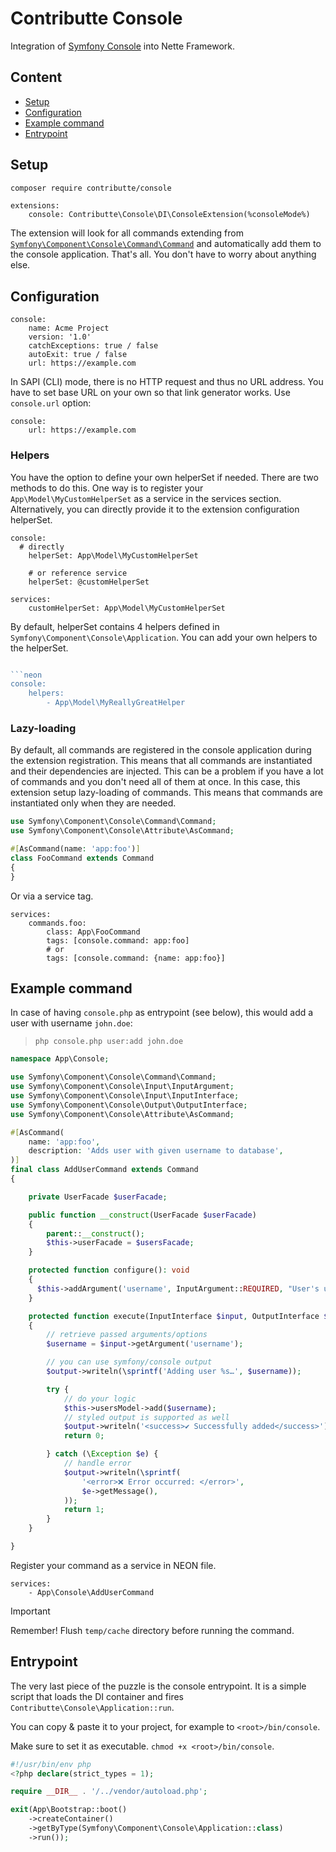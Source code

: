 # Contributte Console

Integration of [Symfony Console](https://symfony.com/doc/current/components/console.html) into Nette Framework.

## Content

- [Setup](#usage)
- [Configuration](#configuration)
- [Example command](#example-command)
- [Entrypoint](#entrypoint)

## Setup

```bash
composer require contributte/console
```

```neon
extensions:
	console: Contributte\Console\DI\ConsoleExtension(%consoleMode%)
```

The extension will look for all commands extending from [`Symfony\Component\Console\Command\Command`](https://github.com/symfony/symfony/blob/master/src/Symfony/Component/Console/Command/Command.php) and automatically add them to the console application.
That's all. You don't have to worry about anything else.

## Configuration

```neon
console:
	name: Acme Project
	version: '1.0'
	catchExceptions: true / false
	autoExit: true / false
	url: https://example.com
```

In SAPI (CLI) mode, there is no HTTP request and thus no URL address.
You have to set base URL on your own so that link generator works. Use `console.url` option:

```neon
console:
	url: https://example.com
```

### Helpers

You have the option to define your own helperSet if needed. There are two methods to do this. One way is to register your `App\Model\MyCustomHelperSet` as a service in the services section.
Alternatively, you can directly provide it to the extension configuration helperSet.

```neon
console:
  # directly
	helperSet: App\Model\MyCustomHelperSet

	# or reference service
	helperSet: @customHelperSet

services:
	customHelperSet: App\Model\MyCustomHelperSet
```

By default, helperSet contains 4 helpers defined in `Symfony\Component\Console\Application`. You can add your own helpers to the helperSet.

```php

```neon
console:
	helpers:
		- App\Model\MyReallyGreatHelper
```

### Lazy-loading

By default, all commands are registered in the console application during the extension registration. This means that all commands are instantiated and their dependencies are injected.
This can be a problem if you have a lot of commands and you don't need all of them at once. In this case, this extension setup lazy-loading of commands.
This means that commands are instantiated only when they are needed.

```php
use Symfony\Component\Console\Command\Command;
use Symfony\Component\Console\Attribute\AsCommand;

#[AsCommand(name: 'app:foo')]
class FooCommand extends Command
{
}
```

Or via a service tag.

```neon
services:
	commands.foo:
		class: App\FooCommand
		tags: [console.command: app:foo]
		# or
		tags: [console.command: {name: app:foo}]
```

## Example command

In case of having `console.php` as entrypoint (see below), this would add a user with username `john.doe`:

> `php console.php user:add john.doe`

```php
namespace App\Console;

use Symfony\Component\Console\Command\Command;
use Symfony\Component\Console\Input\InputArgument;
use Symfony\Component\Console\Input\InputInterface;
use Symfony\Component\Console\Output\OutputInterface;
use Symfony\Component\Console\Attribute\AsCommand;

#[AsCommand(
    name: 'app:foo',
    description: 'Adds user with given username to database',
)]
final class AddUserCommand extends Command
{

	private UserFacade $userFacade;

	public function __construct(UserFacade $userFacade)
	{
		parent::__construct();
		$this->userFacade = $usersFacade;
	}

	protected function configure(): void
	{
	  $this->addArgument('username', InputArgument::REQUIRED, "User's username");
	}

	protected function execute(InputInterface $input, OutputInterface $output): int
	{
		// retrieve passed arguments/options
		$username = $input->getArgument('username');

		// you can use symfony/console output
		$output->writeln(\sprintf('Adding user %s…', $username));

		try {
			// do your logic
			$this->usersModel->add($username);
			// styled output is supported as well
			$output->writeln('<success>✔ Successfully added</success>');
			return 0;

		} catch (\Exception $e) {
			// handle error
			$output->writeln(\sprintf(
				'<error>❌ Error occurred: </error>',
				$e->getMessage(),
			));
			return 1;
		}
	}

}
```

Register your command as a service in NEON file.

```neon
services:
	- App\Console\AddUserCommand
```

> [!IMPORTANT]
> Remember! Flush `temp/cache` directory before running the command.

## Entrypoint

The very last piece of the puzzle is the console entrypoint. It is a simple script that loads the DI container and fires  `Contributte\Console\Application::run`.

You can copy & paste it to your project, for example to `<root>/bin/console`.

Make sure to set it as executable. `chmod +x <root>/bin/console`.

```php
#!/usr/bin/env php
<?php declare(strict_types = 1);

require __DIR__ . '/../vendor/autoload.php';

exit(App\Bootstrap::boot()
	->createContainer()
	->getByType(Symfony\Component\Console\Application::class)
	->run());
```
